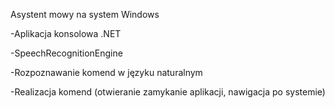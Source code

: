 Asystent mowy na system Windows

-Aplikacja konsolowa .NET

-SpeechRecognitionEngine

-Rozpoznawanie komend w języku naturalnym

-Realizacja komend (otwieranie zamykanie aplikacji, nawigacja po systemie)
